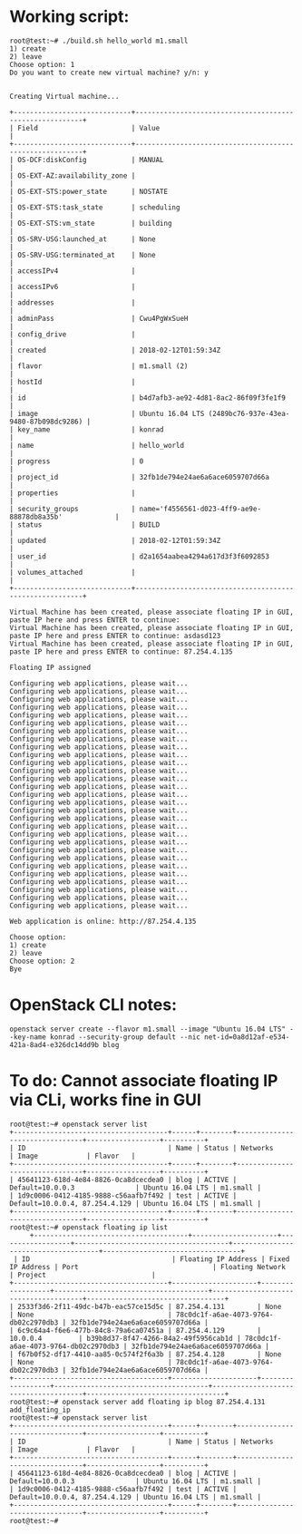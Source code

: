 # Working script:

    root@test:~# ./build.sh hello_world m1.small
    1) create
    2) leave
    Choose option: 1
    Do you want to create new virtual machine? y/n: y


    Creating Virtual machine...

    +-----------------------------+---------------------------------------------------------+
    | Field                       | Value                                                   |
    +-----------------------------+---------------------------------------------------------+
    | OS-DCF:diskConfig           | MANUAL                                                  |
    | OS-EXT-AZ:availability_zone |                                                         |
    | OS-EXT-STS:power_state      | NOSTATE                                                 |
    | OS-EXT-STS:task_state       | scheduling                                              |
    | OS-EXT-STS:vm_state         | building                                                |
    | OS-SRV-USG:launched_at      | None                                                    |
    | OS-SRV-USG:terminated_at    | None                                                    |
    | accessIPv4                  |                                                         |
    | accessIPv6                  |                                                         |
    | addresses                   |                                                         |
    | adminPass                   | Cwu4PgWxSueH                                            |
    | config_drive                |                                                         |
    | created                     | 2018-02-12T01:59:34Z                                    |
    | flavor                      | m1.small (2)                                            |
    | hostId                      |                                                         |
    | id                          | b4d7afb3-ae92-4d81-8ac2-86f09f3fe1f9                    |
    | image                       | Ubuntu 16.04 LTS (2489bc76-937e-43ea-9480-87b098dc9286) |
    | key_name                    | konrad                                                  |
    | name                        | hello_world                                             |
    | progress                    | 0                                                       |
    | project_id                  | 32fb1de794e24ae6a6ace6059707d66a                        |
    | properties                  |                                                         |
    | security_groups             | name='f4556561-d023-4ff9-ae9e-88878db8a35b'             |
    | status                      | BUILD                                                   |
    | updated                     | 2018-02-12T01:59:34Z                                    |
    | user_id                     | d2a1654aabea4294a617d3f3f6092853                        |
    | volumes_attached            |                                                         |
    +-----------------------------+---------------------------------------------------------+

    Virtual Machine has been created, please associate floating IP in GUI, paste IP here and press ENTER to continue:
    Virtual Machine has been created, please associate floating IP in GUI, paste IP here and press ENTER to continue: asdasd123
    Virtual Machine has been created, please associate floating IP in GUI, paste IP here and press ENTER to continue: 87.254.4.135

    Floating IP assigned

    Configuring web applications, please wait...
    Configuring web applications, please wait...
    Configuring web applications, please wait...
    Configuring web applications, please wait...
    Configuring web applications, please wait...
    Configuring web applications, please wait...
    Configuring web applications, please wait...
    Configuring web applications, please wait...
    Configuring web applications, please wait...
    Configuring web applications, please wait...
    Configuring web applications, please wait...
    Configuring web applications, please wait...
    Configuring web applications, please wait...
    Configuring web applications, please wait...
    Configuring web applications, please wait...
    Configuring web applications, please wait...
    Configuring web applications, please wait...
    Configuring web applications, please wait...
    Configuring web applications, please wait...
    Configuring web applications, please wait...
    Configuring web applications, please wait...
    Configuring web applications, please wait...
    Configuring web applications, please wait...
    Configuring web applications, please wait...
    Configuring web applications, please wait...
    Configuring web applications, please wait...
    Configuring web applications, please wait...
    Configuring web applications, please wait...
    Configuring web applications, please wait...

    Web application is online: http://87.254.4.135

    Choose option:
    1) create
    2) leave
    Choose option: 2
    Bye
    
# OpenStack CLI notes:
    openstack server create --flavor m1.small --image "Ubuntu 16.04 LTS" --key-name konrad --security-group default --nic net-id=0a8d12af-e534-421a-8ad4-e326dc14dd9b blog

# To do: Cannot associate floating IP via CLi, works fine in GUI

    root@test:~# openstack server list
    +--------------------------------------+------+--------+--------------------------------+------------------+----------+
    | ID                                   | Name | Status | Networks                       | Image            | Flavor   |
    +--------------------------------------+------+--------+--------------------------------+------------------+----------+
    | 45641123-618d-4e84-8826-0ca8dcecdea0 | blog | ACTIVE | Default=10.0.0.3               | Ubuntu 16.04 LTS | m1.small |
    | 1d9c0006-0412-4185-9888-c56aafb7f492 | test | ACTIVE | Default=10.0.0.4, 87.254.4.129 | Ubuntu 16.04 LTS | m1.small |
    +--------------------------------------+------+--------+--------------------------------+------------------+----------+
    root@test:~# openstack floating ip list
         +--------------------------------------+---------------------+------------------+--------------------------------------+-------------------------------------+----------------------------------+
     | ID                                   | Floating IP Address | Fixed IP Address | Port                                 | Floating Network                     | Project                          |
    +--------------------------------------+---------------------+------------------+--------------------------------------+--------------------------------------+----------------------------------+
    | 2533f3d6-2f11-49dc-b47b-eac57ce15d5c | 87.254.4.131        | None             | None                                 | 78c0dc1f-a6ae-4073-9764-db02c2970db3 | 32fb1de794e24ae6a6ace6059707d66a |
    | 6c9c64a4-f6e6-477b-84c8-79a6ca07451a | 87.254.4.129        | 10.0.0.4         | b39b8d37-8f47-4266-84a2-49f5956cab1d | 78c0dc1f-a6ae-4073-9764-db02c2970db3 | 32fb1de794e24ae6a6ace6059707d66a |
    | f67b0f52-df17-4410-aa85-0c574f2f6a3b | 87.254.4.128        | None             | None                                 | 78c0dc1f-a6ae-4073-9764-db02c2970db3 | 32fb1de794e24ae6a6ace6059707d66a |
    +--------------------------------------+---------------------+------------------+--------------------------------------+--------------------------------------+----------------------------------+
    root@test:~# openstack server add floating ip blog 87.254.4.131
    add_floating_ip
    root@test:~# openstack server list
    +--------------------------------------+------+--------+--------------------------------+------------------+----------+
    | ID                                   | Name | Status | Networks                       | Image            | Flavor   |
    +--------------------------------------+------+--------+--------------------------------+------------------+----------+
    | 45641123-618d-4e84-8826-0ca8dcecdea0 | blog | ACTIVE | Default=10.0.0.3               | Ubuntu 16.04 LTS | m1.small |
    | 1d9c0006-0412-4185-9888-c56aafb7f492 | test | ACTIVE | Default=10.0.0.4, 87.254.4.129 | Ubuntu 16.04 LTS | m1.small |
    +--------------------------------------+------+--------+--------------------------------+------------------+----------+
    root@test:~#
